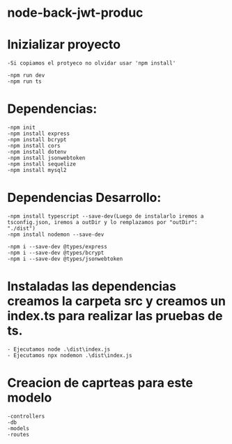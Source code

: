 # node-back-jwt-produc

# Inizializar proyecto

    -Si copiamos el protyeco no olvidar usar 'npm install'

    -npm run dev
    -npm run ts

# Dependencias:

    -npm init
    -npm install express 
    -npm install bcrypt 
    -npm install cors 
    -npm install dotenv
    -npm install jsonwebtoken
    -npm install sequelize 
    -npm install mysql2

# Dependencias Desarrollo:

    -npm install typescript --save-dev(Luego de instalarlo iremos a tsconfig.json, iremos a outDir y lo remplazamos por "outDir": "./dist")
    -npm install nodemon --save-dev

    -npm i --save-dev @types/express
    -npm i --save-dev @types/bcrypt
    -npm i --save-dev @types/jsonwebtoken

# Instaladas las dependencias creamos la carpeta src y creamos un index.ts para realizar las pruebas de ts.

    - Ejecutamos node .\dist\index.js 
    - Ejecutamos npx nodemon .\dist\index.js

# Creacion de caprteas para este modelo

    -controllers
    -db
    -models
    -routes

